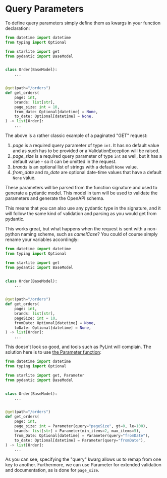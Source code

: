 # Query Parameters

To define query parameters simply define them as kwargs in your function declaration:

```python
from datetime import datetime
from typing import Optional

from starlite import get
from pydantic import BaseModel


class Order(BaseModel):
    ...


@get(path="/orders")
def get_orders(
    page: int,
    brands: list[str],
    page_size: int = 10,
    from_date: Optional[datetime] = None,
    to_date: Optional[datetime] = None,
) -> list[Order]:
    ...
```

The above is a rather classic example of a paginated "GET" request:

1. _page_ is a required query parameter of type `int`. It has no default value and as such has to be provided or a
   ValidationException will be raised.
2. _page_size_ is a required query parameter of type `int` as well, but it has a default value - so it can be omitted in
   the request.
3. _brands_ is an optional list of strings with a default `None` value.
4. _from_date_ and _to_date_ are optional date-time values that have a default `None` value.

These parameters will be parsed from the function signature and used to generate a pydantic model. This model in turn
will be used to validate the parameters and generate the OpenAPI schema.

This means that you can also use any pydantic type in the signature, and it will follow the same kind of validation and
parsing as you would get from pydantic.

This works great, but what happens when the request is sent with a non-python naming scheme, such as _camelCase_? You
could of course simply rename your variables accordingly:

```python
from datetime import datetime
from typing import Optional

from starlite import get
from pydantic import BaseModel


class Order(BaseModel):
    ...


@get(path="/orders")
def get_orders(
    page: int,
    brands: list[str],
    pageSize: int = 10,
    fromDate: Optional[datetime] = None,
    toDate: Optional[datetime] = None,
) -> list[Order]:
    ...
```

This doesn't look so good, and tools such as PyLint will complain. The solution here is to
use [the Parameter function](./3-the-parameter-function.md):

```python
from datetime import datetime
from typing import Optional

from starlite import get, Parameter
from pydantic import BaseModel


class Order(BaseModel):
    ...


@get(path="/orders")
def get_orders(
    page: int,
    page_size: int = Parameter(query="pageSize", gt=0, le=100),
    brands: list[str] = Parameter(min_items=2, max_items=5),
    from_Date: Optional[datetime] = Parameter(query="fromDate"),
    to_date: Optional[datetime] = Parameter(query="fromDate"),
) -> list[Order]:
    ...
```

As you can see, specifying the "query" kwarg allows us to remap from one key to another. Furthermore, we can use
Parameter for extended validation and documentation, as is done for `page_size`.
